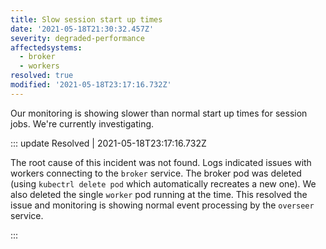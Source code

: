```yaml
---
title: Slow session start up times
date: '2021-05-18T21:30:32.457Z'
severity: degraded-performance
affectedsystems:
  - broker
  - workers
resolved: true
modified: '2021-05-18T23:17:16.732Z'
---
```

Our monitoring is showing slower than normal start up times for session jobs. We're currently investigating.

<!--- language code: en -->

::: update Resolved | 2021-05-18T23:17:16.732Z

The root cause of this incident was not found. Logs indicated issues with workers connecting to the `broker` service. The broker pod was deleted (using `kubectrl delete pod` which automatically recreates a new one). We also deleted the single `worker` pod running at the time. This resolved the issue and monitoring is showing normal event processing by the `overseer` service.

:::

